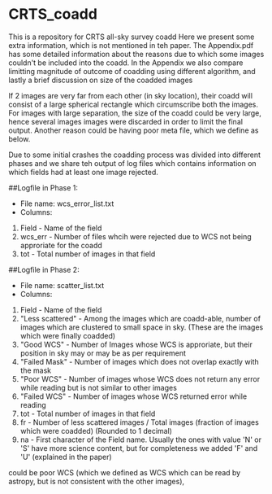 # CRTS_coadd
This is a repository for CRTS all-sky survey coadd
Here we present some extra information, which is not mentioned in teh paper.
The Appendix.pdf has some detailed information about the reasons due to which some images couldn't be included into the coadd.
In the Appendix we also compare limitting magnitude of outcome of coadding using different algorithm, and lastly a brief discussion on size of the coadded images

If 2 images are very far from each other (in sky location), their coadd will consist of a large spherical rectangle which circumscribe both the images. For images with large separation, the size of the coadd could be very large, hence several images images were discarded in order to limit the final output. Another reason could be having poor meta file, which we define as below.  

Due to some initial crashes the coadding process was divided into different phases and we share teh output of log files which contains information on which fields had at least one image rejected.

##Logfile in Phase 1:
* File name: wcs_error_list.txt
* Columns:
1. Field - Name of the field
2. wcs_err - Number of files whcih were rejected due to WCS not being approriate for the coadd
3. tot - Total number of images in that field

##Logfile in Phase 2: 
* File name: scatter_list.txt
* Columns: 
1. Field - Name of the field
2. "Less scattered" - Among the images which are coadd-able, number of images which are clustered to small space in sky. (These are the images which were finally coadded)
3. "Good WCS" - Number of Images whose WCS is approriate, but their position in sky may or may be as per requirement
4. "Failed Mask" - Number of images which does not overlap exactly with the mask
5. "Poor WCS" - Number of images whose WCS does not return any error while reading but is not similar to other images
6. "Failed WCS" - Number of images whose WCS returned error while reading 
7. tot - Total number of images in that field
8. fr - Number of less scattered images / Total images (fraction of images which were coadded) (Rounded to 1 decimal)
9. na - First character of the Field name. Usually the ones with value 'N' or 'S' have more science content, but for completeness we added 'F' and 'U' (explained in the paper)

could be poor WCS (which we defined as WCS which can be read by astropy, but is not consistent with the other images), 
